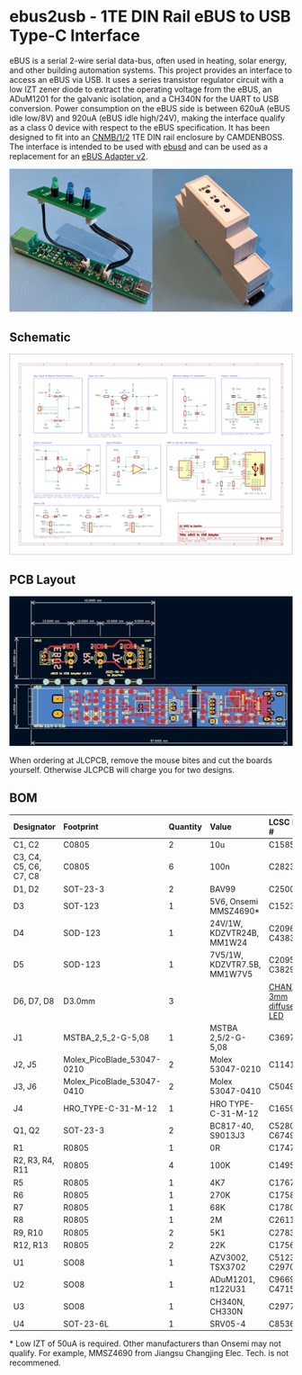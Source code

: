 # ebus2usb - 1TE DIN Rail eBUS to USB Type-C Interface

eBUS is a serial 2-wire serial data-bus, often used in heating, solar energy, and other building automation systems. This project provides an interface to access an eBUS via USB.
It uses a series transistor regulator circuit with a low IZT zener diode to extract the operating voltage from the eBUS, an ADuM1201 for the galvanic isolation, and a CH340N for the UART to USB conversion.
Power consumption on the eBUS side is between 620uA (eBUS idle low/8V) and 920uA (eBUS idle high/24V), making the interface qualify as a class 0 device with respect to the eBUS specification.
It has been designed to fit into an [CNMB/1/2](https://www.camdenboss.com/camden-boss/cnmb12-din-rail-module-box%2c-polycarbonate-enclosure%2c-industrial-iot-electronics-housing/c-23/p-18541) 1TE DIN rail enclosure by CAMDENBOSS. The interface is intended to be used with [ebusd](https://github.com/john30/ebusd/) and can be used as a replacement for an [eBUS Adapter v2](https://adapter.ebusd.eu/v2/).

![Images](ebus2usb-img-v0.9.jpg)

## Schematic

![Schematic](./ebus2usb-sch.png)

## PCB Layout

![PCB Layout](./ebus2usb-pcb.png)

When ordering at JLCPCB, remove the mouse bites and cut the boards yourself. Otherwise JLCPCB will charge you for two designs.

## BOM

|Designator|Footprint|Quantity|Value|LCSC Part #
|:---|:---|:---|:---|:---
|C1, C2|C0805|2|10u|C15850
|C3, C4, C5, C6, C7, C8|C0805|6|100n|C28233
|D1, D2|SOT-23-3|2|BAV99|C2500
|D3|SOT-123|1|5V6, Onsemi MMSZ4690*|C152307
|D4|SOD-123|1|24V/1W, KDZVTR24B, MM1W24|C209605, C438336
|D5|SOD-123|1|7V5/1W, KDZVTR7.5B, MM1W7V5|C209594, C382950
|D6, D7, D8|D3.0mm|3||[CHANZON 3mm diffused LED](https://www.aliexpress.com/item/1936229691.html)
|J1|MSTBA_2,5_2-G-5,08|1|MSTBA 2,5/2-G-5,08|C3697
|J2, J5|Molex_PicoBlade_53047-0210|2|Molex 53047-0210|C114130
|J3, J6|Molex_PicoBlade_53047-0410|2|Molex 53047-0410|C504989
|J4|HRO_TYPE-C-31-M-12|1|HRO TYPE-C-31-M-12|C165948
|Q1, Q2|SOT-23-3|2|BC817-40, S9013J3|C52801, C6749
|R1|R0805|1|0R|C17477
|R2, R3, R4, R11|R0805|4|100K|C149504
|R5|R0805|1|4K7|C17673
|R6|R0805|1|270K|C17589
|R7|R0805|1|68K|C17801
|R8|R0805|1|2M|C26112
|R9, R10|R0805|2|5K1|C27834
|R12, R13|R0805|2|22K|C17560
|U1|SO08|1|AZV3002, TSX3702|C5123396, C2970396
|U2|SO08|1|ADuM1201, π122U31|C9669, C471590
|U3|SO08|1|CH340N, CH330N|C2977777
|U4|SOT-23-6L|1|SRV05-4|C85364

\* Low IZT of 50uA is required. Other manufacturers than Onsemi may not qualify. For example, MMSZ4690 from Jiangsu Changjing Elec. Tech. is not recommened.